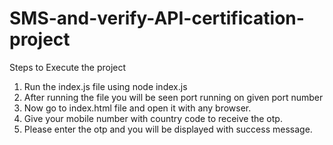 # SMS-and-verify-API-certification-project
Steps to Execute the project
1. Run the index.js file using node index.js
2. After running the file you will be seen port running on given port number
3. Now go to index.html file and open it with any browser.
4. Give your mobile number with country code to receive the otp.
5. Please enter the otp and you will be displayed with success message. 
